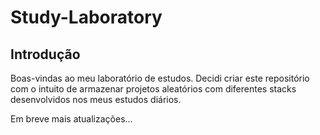 # Study-Laboratory

## Introdução
Boas-vindas ao meu laboratório de estudos. Decidi criar este repositório com o intuito de armazenar projetos aleatórios com diferentes stacks desenvolvidos nos meus estudos diários.

Em breve mais atualizações...
